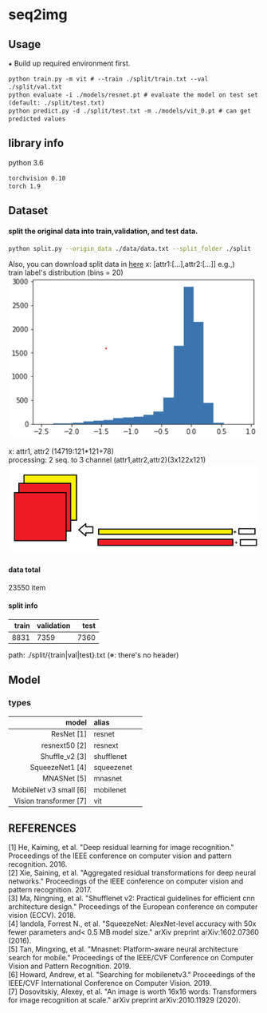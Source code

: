 # seq2img


## Usage 
⁕ Build up required environment first.

```
python train.py -m vit # --train ./split/train.txt --val ./split/val.txt
python evaluate -i ./models/resnet.pt # evaluate the model on test set (default: ./split/test.txt)
python predict.py -d ./split/test.txt -m ./models/vit_0.pt # can get predicted values
```

## library info
python 3.6

```
torchvision 0.10
torch 1.9
```

## Dataset

#### split the original data into train,validation, and test data.
```bash
python split.py --origin_data ./data/data.txt --split_folder ./split
```
Also, you can download split data in [here](https://www.dropbox.com/sh/0c3l0xv59kamnwr/AAC0GWkDkpx4jUFHEhH04wQza?dl=0)
x: [attr1:[...],attr2:[...]]
e.g.,)   
train label's distribution (bins = 20)
![](./assets/trset_dist.png)

x: attr1, attr2 (14719:121*121+78)  
processing: 2 seq. to 3 channel (attr1,attr2,attr2)(3x122x121)  
![](./assets/preprocess.png)

#### data total 
23550 item 
#### split info  


|    train   |validation        |   test |
|------:|:-----------|--------:|
|     8831| 7359| 7360|


path: ./split/{train|val|test}.txt (※: there's no header)


## Model

### types 


|    model   |alias| |
|------:|:-----------|--------:|
|     ResNet [1]| resnet| |
|     resnext50 [2]| resnext| |
|     Shuffle_v2 [3]| shufflenet| |
|     SqueezeNet1 [4]| squeezenet| |
|     MNASNet [5]| mnasnet| |
|     MobileNet v3 small [6] | mobilenet| |
|     Vision transformer [7]| vit| |

## REFERENCES

[1] He, Kaiming, et al. "Deep residual learning for image recognition." Proceedings of the IEEE conference on computer vision and pattern recognition. 2016.  
[2] Xie, Saining, et al. "Aggregated residual transformations for deep neural networks." Proceedings of the IEEE conference on computer vision and pattern recognition. 2017.  
[3] Ma, Ningning, et al. "Shufflenet v2: Practical guidelines for efficient cnn architecture design." Proceedings of the European conference on computer vision (ECCV). 2018.  
[4] Iandola, Forrest N., et al. "SqueezeNet: AlexNet-level accuracy with 50x fewer parameters and< 0.5 MB model size." arXiv preprint arXiv:1602.07360 (2016).  
[5] Tan, Mingxing, et al. "Mnasnet: Platform-aware neural architecture search for mobile." Proceedings of the IEEE/CVF Conference on Computer Vision and Pattern Recognition. 2019.  
[6] Howard, Andrew, et al. "Searching for mobilenetv3." Proceedings of the IEEE/CVF International Conference on Computer Vision. 2019.  
[7] Dosovitskiy, Alexey, et al. "An image is worth 16x16 words: Transformers for image recognition at scale." arXiv preprint arXiv:2010.11929 (2020).  

